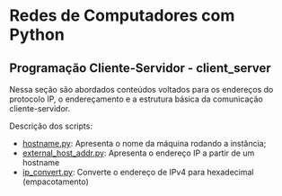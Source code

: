 # Redes de Computadores com Python

## Programação Cliente-Servidor - client_server

Nessa seção são abordados conteúdos voltados para os endereços do protocolo IP,
o endereçamento e a estrutura básica da comunicação cliente-servidor.

Descrição dos scripts:

- [hostname.py](./client_server/hostname.py): Apresenta o nome da máquina rodando a instância;
- [external_host_addr.py](./client_server/external_host_addr.py): Apresenta o endereço IP a partir de um hostname
- [ip_convert.py](./client_server/ip_convert.py): Converte o endereço de IPv4 para hexadecimal (empacotamento)
